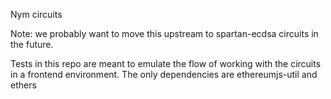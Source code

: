 Nym circuits

Note: we probably want to move this upstream to spartan-ecdsa circuits in the future.

Tests in this repo are meant to emulate the flow of working with the circuits in a frontend environment. The
only dependencies are ethereumjs-util and ethers
